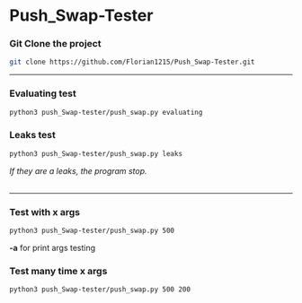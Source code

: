 # Push_Swap-Tester

### Git Clone the project
```sh
git clone https://github.com/Florian1215/Push_Swap-Tester.git
```

***
### Evaluating test
```sh
python3 push_Swap-tester/push_swap.py evaluating
```

### Leaks test
```sh
python3 push_Swap-tester/push_swap.py leaks
```
*If they are a leaks, the program stop.*
<br /><br />
***
### Test with x args
```sh
python3 push_Swap-tester/push_swap.py 500
```
**-a** for print args testing

### Test many time x args
```sh
python3 push_Swap-tester/push_swap.py 500 200
```
